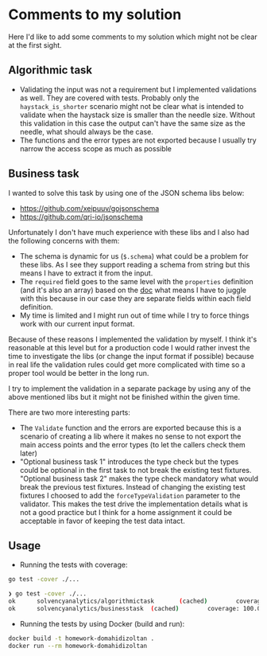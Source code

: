 # Comments to my solution

Here I'd like to add some comments to my solution which might not be clear at the first sight.


## Algorithmic task

- Validating the input was not a requirement but I implemented validations as well. They are covered with tests. Probably only the `haystack_is_shorter` scenario might not be clear what is intended to validate when the haystack size is smaller than the needle size. Without this validation in this case the output can't have the same size as the needle, what should always be the case.
- The functions and the error types are not exported because I usually try narrow the access scope as much as possible 

## Business task

I wanted to solve this task by using one of the JSON schema libs below:
- https://github.com/xeipuuv/gojsonschema
- https://github.com/qri-io/jsonschema

Unfortunately I don't have much experience with these libs and I also had the following concerns with them:
- The schema is dynamic for us (`$.schema`) what could be a problem for these libs. As I see they support reading a schema from string but this means I have to extract it from the input.
- The `required` field goes to the same level with the `properties` definition (and it's also an array) based on the [doc](https://json-schema.org/learn/getting-started-step-by-step#define-required-properties) what means I have to juggle with this because in our case they are separate fields within each field definition.
- My time is limited and I might run out of time while I try to force things work with our current input format.

Because of these reasons I implemented the validation by myself. I think it's reasonable at this level but for a production code I would rather invest the time to investigate the libs (or change the input format if possible) because in real life the validation rules could get more complicated with time so a proper tool would be better in the long run.

I try to implement the validation in a separate package by using any of the above mentioned libs but it might not be finished within the given time.

There are two more interesting parts:
- The `Validate` function and the errors are exported because this is a scenario of creating a lib where it makes no sense to not export the main access points and the error types (to let the callers check them later)
- "Optional business task 1" introduces the type check but the types could be optional in the first task to not break the existing test fixtures. "Optional business task 2" makes the type check mandatory what would break the previous test fixtures. Instead of changing the existing test fixtures I choosed to add the `forceTypeValidation` parameter to the validator. This makes the test drive the implementation details what is not a good practice but I think for a home assignment it could be acceptable in favor of keeping the test data intact.


## Usage

- Running the tests with coverage:
```bash
go test -cover ./...
```
```bash
❯ go test -cover ./...
ok      solvencyanalytics/algorithmictask       (cached)        coverage: 100.0% of statements
ok      solvencyanalytics/businesstask  (cached)        coverage: 100.0% of statements
```

- Running the tests by using Docker (build and run):
```bash
docker build -t homework-domahidizoltan .
docker run --rm homework-domahidizoltan
```